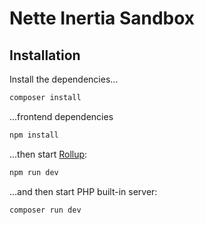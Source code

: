 # Nette Inertia Sandbox

## Installation

Install the dependencies...

```bash
composer install
```

...frontend dependencies

```bash
npm install
```

...then start [Rollup](https://rollupjs.org):

```bash
npm run dev
```

...and then start PHP built-in server:

```bash
composer run dev
```